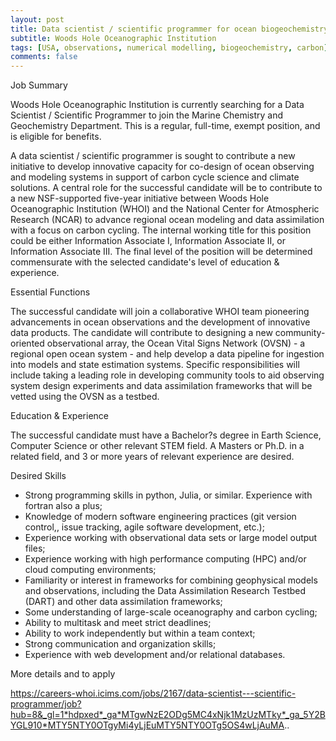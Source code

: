 ```yaml
---
layout: post
title: Data scientist / scientific programmer for ocean biogeochemistry (Woods Hole, Massachusetts)
subtitle: Woods Hole Oceanographic Institution
tags: [USA, observations, numerical modelling, biogeochemistry, carbon]
comments: false
---
```

Job Summary

Woods Hole Oceanographic Institution is currently searching for a Data Scientist / Scientific Programmer to join the Marine Chemistry and Geochemistry Department. This is a regular, full-time, exempt position, and is eligible for benefits.

A data scientist / scientific programmer is sought to contribute a new initiative to develop innovative capacity for co-design of ocean observing and modeling systems in support of carbon cycle science and climate solutions. A central role for the successful candidate will be to contribute to a new NSF-supported five-year initiative between Woods Hole Oceanographic Institution (WHOI) and the National Center for Atmospheric Research (NCAR) to advance regional ocean modeling and data assimilation with a focus on carbon cycling.
The internal working title for this position could be either Information Associate I, Information Associate II, or Information Associate III. The final level of the position will be determined commensurate with the selected candidate's level of education & experience.

Essential Functions

The successful candidate will join a collaborative WHOI team pioneering advancements in ocean observations and the development of innovative data products. The candidate will contribute to designing a new community-oriented observational array, the Ocean Vital Signs Network (OVSN) - a regional open ocean system - and help develop a data pipeline for ingestion into models and state estimation systems. Specific responsibilities will include taking a leading role in developing community tools to aid observing system design experiments and data assimilation frameworks that will be vetted using the OVSN as a testbed.

Education & Experience

The successful candidate must have a Bachelor?s degree in Earth Science, Computer Science or other relevant STEM field.
A Masters or Ph.D. in a related field, and 3 or more years of relevant experience are desired.

Desired Skills

- Strong programming skills in python, Julia, or similar. Experience with fortran also a plus;
- Knowledge of modern software engineering practices (git version control,, issue tracking, agile software development, etc.);
- Experience working with observational data sets or large model output files;
- Experience working with high performance computing (HPC) and/or cloud computing environments;
- Familiarity or interest in frameworks for combining geophysical models and observations, including the Data Assimilation Research Testbed (DART) and other data assimilation frameworks;
- Some understanding of large-scale oceanography and carbon cycling;
- Ability to multitask and meet strict deadlines;
- Ability to work independently but within a team context;
- Strong communication and organization skills;
- Experience with web development and/or relational databases.

More details and to apply

https://careers-whoi.icims.com/jobs/2167/data-scientist---scientific-programmer/job?hub=8&_gl=1*hdpxed*_ga*MTgwNzE2ODg5MC4xNjk1MzUzMTky*_ga_5Y2BYGL910*MTY5NTY0OTgyMi4yLjEuMTY5NTY0OTg5OS4wLjAuMA..
